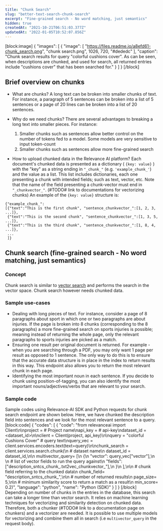 ```yaml
---
title: "Chunk Search"
slug: "better-text-search-chunk-search"
excerpt: "Fine-grained search - No word matching, just semantics"
hidden: true
createdAt: "2021-10-21T06:51:03.377Z"
updatedAt: "2022-01-05T10:52:07.856Z"
---
```

[block:image]
{
  "images": [
    {
      "image": [
        "https://files.readme.io/a8efd61-chunk_search.png",
        "chunk search.png",
        1026,
        720,
        "#dededc"
      ],
      "caption": "Chunk search results for query \"colorful cushions cover\". As can be seen, when descriptions are chunked, and used for search, all returned entries include \"cushions cover\" that has been searched for."
    }
  ]
}
[/block]
## Brief overview on chunks
* What are chunks?
A long text can be broken into smaller chunks of text. For instance, a paragraph of 5 sentences can be broken into a list of 5 sentences or a page of 20 lines can be broken into a list of 20 sentences.

* Why do we need chunks?
There are several advantages to breaking a long text into smaller pieces. For instance:
    1. Smaller chunks such as sentences allow better control on the number of tokens fed to a model. Some models are very sensitive to input token-count
    2. Smaller chunks such as sentences allow more fine-grained search

* How to upload chunked data in the Relevance AI platform?
Each document's chunked data is presented as a dictionary ( `{key: value}` )
with the "key" as a string ending in `"_chunk_"` (e.g. `'example_chunk_'`) and the value as a list. This list includes dictionaries, each one presenting a chunk with intended fields; such as text, vector, etc. Note that the name of the field presenting a chunk-vector must end in `"_chunkvector_"`. (#TODO# link to documentations for vectorizing chunks)
An example of the `{key: value}` structure is:
```
{"example_chunk_":
[{"text":"This is the first chunk", "sentence_chunkvector_":[1, 2, 3, ...]},
 {"text":"This is the second chunk", "sentence_chunkvector_":[1, 3, 5, ...]},
 {"text":"This is the third chunk", "sentence_chunkvector_":[1, 8, 4, ...]},
 ...
 ]}
```

## Chunk search (fine-grained search - No word matching, just semantics)

### Concept
Chunk search is similar to [vector search](https://docs.relevance.ai/docs/pure-word-matching-pure-vector-search-or-combination-of-both) and performs the search in the vector space. Chunk search however needs chunked data.

### Sample use-cases
- Dealing with long pieces of text. For instance, consider a page of 8 paragraphs about sport in which one or two paragraphs are about injuries. If the page is broken into 8 chunks (corresponding to the 8 paragraphs) a more fine-grained search on sports injuries is possible; meaning instead of returning the whole page, only the relevant paragraphs to sports injuries are picked as a match.
 -  Ensuring one result per original document is returned. For example - when you are searching through a PDF, you may only want 1 page per result as opposed to 1 sentence. The only way to do this is to ensure that the accurate data structure is in place in the index to return results in this way. This endpoint also allows you to return the most relevant chunk in each page.
 -  Identifying the most important noun in each sentence. If you decide to chunk using position-of-tagging, you can also identify the most important nouns/adjectives/verbs that are relevant to your search.

### Sample code
Sample codes using Relevance-AI SDK and Python requests for chunk search endpoint are shown below. Here, we have chunked the description field into sentences and we look for the most relevant sentence to a query.
[block:code]
{
  "codes": [
    {
      "code": "from relevanceai import Client\n\nproject = <PROJECT-NAME>  # Project name\napi_key = <API-KEY>       # api-key\ndataset_id = <dataset_id>\n\nclient = Client(project, api_key)\n\nquery = \"colorful Cushions Cover\"  # query text\nquery_vec = client.services.encoders.text(text=query)\n\nchunk_search = client.services.search.chunk(\n    # dataset name\n    dataset_id = dataset_id,\n\n    multivector_query= [\n      {\n        \"vector\": query_vec[\"vector\"],\n        \n        # list of vector fields to run the query against\n        \"fields\": [\"description_sntcs_chunk_.txt2vec_chunkvector_\"],\n      }\n    ],\n\n    # chunk field referring to the chunked data\n    chunk_field= \"description_sntcs_chunk_\",\n\n    # number of returned results\n    page_size= 5,\n\n    # minimum similarity score to return a match as a result\n    min_score= 0.2)",
      "language": "python",
      "name": "Python (SDK)"
    }
  ]
}
[/block]
Depending on number of chunks in the entries in the database, this search can take a longer time than vector search. It relies on machine learning techniques for vectorizing and similarity detection on chunked data. Therefore, both a chunker (#TODO# link to a documentation page on chunkers) and a vectorizer are needed. It is possible to use multiple models for vectorizing and combine them all in search (i.e `multivector_query` in the request body).
